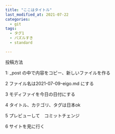 ```yaml
---
title: "ここはタイトル"
last_modified_at: 2021-07-22
categories:
  - git
tags:
  - タグ1
  - パズルすき
  - standard

---
```


投稿方法

1: _post の中で内容をコピー、新しいファイルを作る

2 ファイル名は2021-07-09-eigo.md にする

3 モディファイを今日の日付にする

4 タイトル、カテゴリ、タグは日本ok

5 プレビューして　コミットチェンジ

6 サイトを見に行く　
